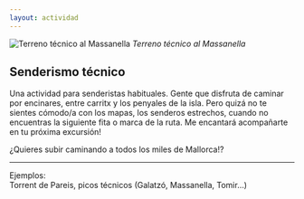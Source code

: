 ```yaml
---
layout: actividad
---
```


![Terreno técnico al Massanella](./assets/img/senderismo-técnico.jpg)
*Terreno técnico al Massanella*

## Senderismo técnico

Una actividad para senderistas habituales. Gente que disfruta de caminar por encinares, entre carritx y los penyales de la isla. Pero quizá no te sientes cómodo/a con los mapas, los senderos estrechos, cuando no encuentras la siguiente fita o marca de la ruta. Me encantará acompañarte en tu próxima excursión!

¿Quieres subir caminando a todos los miles de Mallorca!?

* * *
Ejemplos:<br>
Torrent de Pareis, picos técnicos (Galatzó, Massanella, Tomir…)
